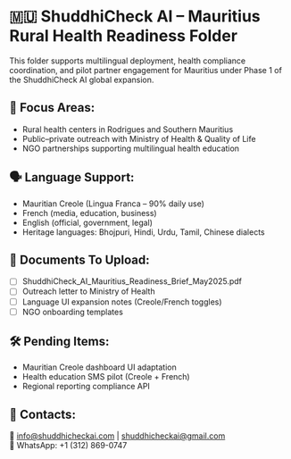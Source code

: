 # 🇲🇺 ShuddhiCheck AI – Mauritius Rural Health Readiness Folder

This folder supports multilingual deployment, health compliance coordination, and pilot partner engagement for Mauritius under Phase 1 of the ShuddhiCheck AI global expansion.

## 📌 Focus Areas:
- Rural health centers in Rodrigues and Southern Mauritius
- Public–private outreach with Ministry of Health & Quality of Life
- NGO partnerships supporting multilingual health education

## 🗣️ Language Support:
- Mauritian Creole (Lingua Franca – 90% daily use)
- French (media, education, business)
- English (official, government, legal)
- Heritage languages: Bhojpuri, Hindi, Urdu, Tamil, Chinese dialects

## 📁 Documents To Upload:
- [ ] ShuddhiCheck_AI_Mauritius_Readiness_Brief_May2025.pdf
- [ ] Outreach letter to Ministry of Health
- [ ] Language UI expansion notes (Creole/French toggles)
- [ ] NGO onboarding templates

## 🛠️ Pending Items:
- Mauritian Creole dashboard UI adaptation
- Health education SMS pilot (Creole + French)
- Regional reporting compliance API

## 👥 Contacts:
📧 info@shuddhicheckai.com | shuddhicheckai@gmail.com  
📱 WhatsApp: +1 (312) 869-0747
